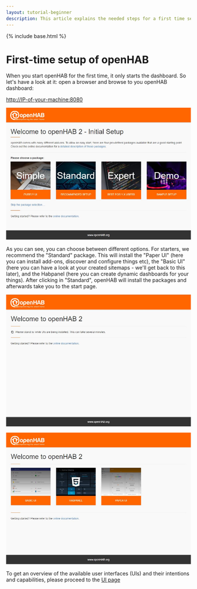 ```yaml
---
layout: tutorial-beginner
description: This article explains the needed steps for a first time setup in openHAB as a part of the beginners Tutorial.
---
```


{% include base.html %}

# First-time setup of openHAB

When you start openHAB for the first time, it only starts the dashboard.
So let's have a look at it: open a browser and browse to you openHAB dashboard:

<http://IP-of-your-machine:8080>

![](images/picture_01.jpg)

As you can see, you can choose between different options.
For starters, we recommend the "Standard" package.
This will install the "Paper UI" (here you can install add-ons, discover and configure things etc), the "Basic UI" (here you can have a look at your created sitemaps - we'll get back to this later), and the Habpanel (here you can create dynamic dashboards for your things).
After clicking in "Standard", openHAB will install the packages and afterwards take you to the start page.

![](images/picture_02.jpg)

![](images/picture_03.jpg)

To get an overview of the available user interfaces (UIs) and their intentions and capabilities, please proceed to the [UI page]({{base}}/tutorials/beginner/uis.html)
